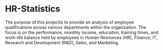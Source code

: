 # HR-Statistics
The purpose of this projectis to provide an analysis of employee qualifications across various departments within the organization. The focus is on the performance, monthly income, educaiton, training times, and work-life balance held by employees in Human Resources (HR), Finance, IT, Research and Development (R&D), Sales, and Marketing.
